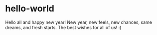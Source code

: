 # hello-world

Hello all and happy new year!
New year, new feels, new chances, same dreams, and fresh starts.
The best wishes for all of us!
:)
